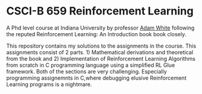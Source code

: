 # CSCI-B 659 Reinforcement Learning
A Phd level course at Indiana University by professor [Adam White](https://sites.ualberta.ca/~amw8/) following the reputed Reinforcement Learning: An Introduction book book closely. 
  
This repository contains my solutions to the assignments in the course. This assignments consist of 2 parts. 1) Mathematical derivations and theoretical from the book and 2) Implementation of Reinforcement Learning Algorithms from scratch in C programming language using a simplified RL Glue framework. Both of the sections are very challenging. Especially programming assignemnts in C,where debugging elusive Reinforcement Learning programs is a nightmare. 
